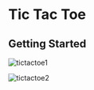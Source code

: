 # Tic Tac Toe



## Getting Started
![tictactoe1](https://user-images.githubusercontent.com/126789318/223151221-a9c213ed-2304-405c-be31-ff518cc1119b.JPG)



![tictactoe2](https://user-images.githubusercontent.com/126789318/223151237-a4593ddc-7edd-4e5f-8943-c2c2c5e7ed58.JPG)
